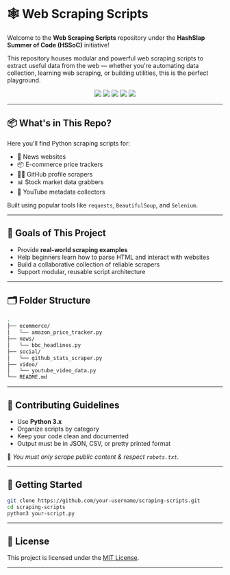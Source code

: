 
# 🕸️ Web Scraping Scripts

Welcome to the **Web Scraping Scripts** repository under the **HashSlap Summer of Code (HSSoC)** initiative!

This repository houses modular and powerful web scraping scripts to extract useful data from the web — whether you're automating data collection, learning web scraping, or building utilities, this is the perfect playground.

<p align="center">
  <img src="https://img.shields.io/github/license/HashSlap-Summer-of-Code/scraping-scripts?style=flat-square&color=brightgreen" />
  <img src="https://img.shields.io/github/forks/HashSlap-Summer-of-Code/scraping-scripts?style=flat-square&color=gray" />
  <img src="https://img.shields.io/github/stars/HashSlap-Summer-of-Code/scraping-scripts?style=flat-square&color=blue" />
  <img src="https://img.shields.io/github/issues/HashSlap-Summer-of-Code/scraping-scripts?style=flat-square&color=green" />
  <img src="https://img.shields.io/github/issues-pr/HashSlap-Summer-of-Code/scraping-scripts?style=flat-square&color=gold" />
</p>

---

## 📦 What's in This Repo?

Here you'll find Python scraping scripts for:

- 📰 News websites
- 📦 E-commerce price trackers
- 🧑‍🎓 GitHub profile scrapers
- 📊 Stock market data grabbers
- 🎥 YouTube metadata collectors

Built using popular tools like `requests`, `BeautifulSoup`, and `Selenium`.

---

## 🧠 Goals of This Project

- Provide **real-world scraping examples**
- Help beginners learn how to parse HTML and interact with websites
- Build a collaborative collection of reliable scrapers
- Support modular, reusable script architecture

---

## 🗂 Folder Structure

```bash
.
├── ecommerce/
│   └── amazon_price_tracker.py
├── news/
│   └── bbc_headlines.py
├── social/
│   └── github_stats_scraper.py
├── video/
│   └── youtube_video_data.py
└── README.md
```

---

## 🤝 Contributing Guidelines

* Use **Python 3.x**
* Organize scripts by category
* Keep your code clean and documented
* Output must be in JSON, CSV, or pretty printed format

📌 *You must only scrape public content & respect `robots.txt`.*

---

## 🚀 Getting Started

```bash
git clone https://github.com/your-username/scraping-scripts.git
cd scraping-scripts
python3 your-script.py
```

---

## 📜 License

This project is licensed under the [MIT License](LICENSE).

---




